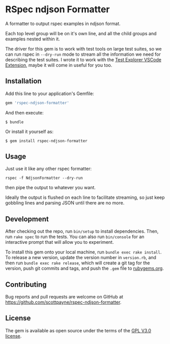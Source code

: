 # RSpec ndjson Formatter

A formatter to output rspec examples in ndjson format.

Each top level group will be on it's own line, and all the child groups and examples
nested within it.

The driver for this gem is to work with test tools on large test suites, so we can run
rspec in `--dry-run` mode to stream all the information we need for describing the test
suites. I wrote it to work with the [Test Explorer VSCode Extension](https://github.com/hbenl/vscode-test-explorer), maybe it will come in useful for you too.

## Installation

Add this line to your application's Gemfile:

```ruby
gem 'rspec-ndjson-formatter'
```

And then execute:

    $ bundle

Or install it yourself as:

    $ gem install rspec-ndjson-formatter

## Usage

Just use it like any other rspec formatter:

```
rspec -f NdjsonFormatter --dry-run
```

then pipe the output to whatever you want.

Ideally the output is flushed on each line to facilitate streaming, so just keep gobbling lines and parsing JSON until there are no more.

## Development

After checking out the repo, run `bin/setup` to install dependencies. Then, run `rake spec` to run the tests. You can also run `bin/console` for an interactive prompt that will allow you to experiment.

To install this gem onto your local machine, run `bundle exec rake install`. To release a new version, update the version number in `version.rb`, and then run `bundle exec rake release`, which will create a git tag for the version, push git commits and tags, and push the `.gem` file to [rubygems.org](https://rubygems.org).

## Contributing

Bug reports and pull requests are welcome on GitHub at https://github.com/scottpayne/rspec-ndjson-formatter.

## License

The gem is available as open source under the terms of the [GPL V3.0 license](https://opensource.org/licenses/MIT).

